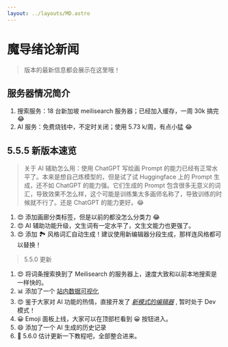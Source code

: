 ```yaml
---
layout: ../layouts/MD.astro
---
```


# 魔导绪论新闻

> 版本的最新信息都会展示在这里哦！

## 服务器情况简介

1. 搜索服务：18 台新加坡 meilisearch 服务器；已经加入缓存，一周 30k 搞完 😂
2. AI 服务：免费烧钱中，不定时关闭；使用 5.73 k/周，有点小猛 😂

## 5.5.5 新版本速览

> 关于 AI 辅助怎么用：使用 ChatGPT 写绘画 Prompt 的能力已经有正常水平了。本来是想自己炼模型的，但是试了试 Huggingface 上的 Prompt 生成，还不如 ChatGPT 的能力强。它们生成的 Prompt 包含很多无意义的词汇，导致效果不怎么样，这个可能是训练集太多画师名称了，导致训练的时候就不行了。还是 ChatGPT 的能力更好。😂

1. 😍 添加画廊分类标签，但是以前的都没怎么分类力 😂
2. 😍 AI 辅助功能升级，文生词有一定水平了，文生文能力也更强了。
3. 😍 添加 🏞️ 风格词汇自动生成！建议使用新编辑器分段生成，那样连风格都可以替换！

> 5.5.0 更新

1. 😍 将词条搜索换到了 Meilisearch 的服务器上，速度大致和以前本地搜索是一样快的。
2. 📊 添加了一个 [站内数据可视化](/status)
3. 😍 鉴于大家对 AI 功能的热情，直接开发了 [_新模式的编辑器_](/writer) , 暂时处于 Dev 模式！
4. 😀 Emoji 面板上线，大家可以在顶部栏看到 😀 按钮进入。
5. 😄 添加了一个 AI 生成的历史记录
6. 📕 5.6.0 估计更新一下教程吧，全部整合进来。
